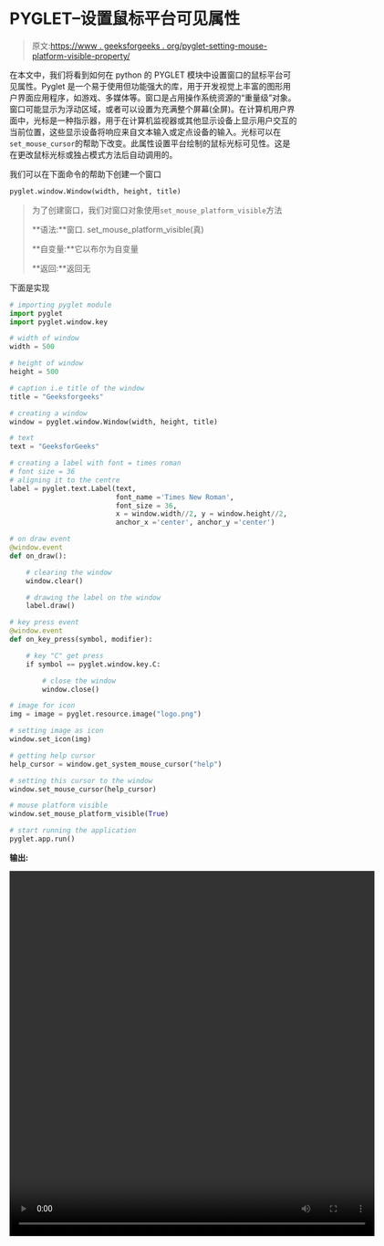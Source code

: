 # PYGLET–设置鼠标平台可见属性

> 原文:[https://www . geeksforgeeks . org/pyglet-setting-mouse-platform-visible-property/](https://www.geeksforgeeks.org/pyglet-setting-mouse-platform-visible-property/)

在本文中，我们将看到如何在 python 的 PYGLET 模块中设置窗口的鼠标平台可见属性。Pyglet 是一个易于使用但功能强大的库，用于开发视觉上丰富的图形用户界面应用程序，如游戏、多媒体等。窗口是占用操作系统资源的“重量级”对象。窗口可能显示为浮动区域，或者可以设置为充满整个屏幕(全屏)。在计算机用户界面中，光标是一种指示器，用于在计算机监视器或其他显示设备上显示用户交互的当前位置，这些显示设备将响应来自文本输入或定点设备的输入。光标可以在`set_mouse_cursor`的帮助下改变。此属性设置平台绘制的鼠标光标可见性。这是在更改鼠标光标或独占模式方法后自动调用的。

我们可以在下面命令的帮助下创建一个窗口

```py
pyglet.window.Window(width, height, title)

```

> 为了创建窗口，我们对窗口对象使用`set_mouse_platform_visible`方法
> 
> **语法:**窗口. set_mouse_platform_visible(真)
> 
> **自变量:**它以布尔为自变量
> 
> **返回:**返回无

下面是实现

```py
# importing pyglet module
import pyglet
import pyglet.window.key

# width of window
width = 500

# height of window
height = 500

# caption i.e title of the window
title = "Geeksforgeeks"

# creating a window
window = pyglet.window.Window(width, height, title)

# text 
text = "GeeksforGeeks"

# creating a label with font = times roman
# font size = 36
# aligning it to the centre
label = pyglet.text.Label(text,
                          font_name ='Times New Roman',
                          font_size = 36,
                          x = window.width//2, y = window.height//2,
                          anchor_x ='center', anchor_y ='center')

# on draw event
@window.event
def on_draw():

    # clearing the window
    window.clear()

    # drawing the label on the window
    label.draw()

# key press event    
@window.event
def on_key_press(symbol, modifier):

    # key "C" get press
    if symbol == pyglet.window.key.C:

        # close the window
        window.close()

# image for icon
img = image = pyglet.resource.image("logo.png")

# setting image as icon
window.set_icon(img)

# getting help cursor
help_cursor = window.get_system_mouse_cursor("help")

# setting this cursor to the window
window.set_mouse_cursor(help_cursor)

# mouse platform visible
window.set_mouse_platform_visible(True)

# start running the application
pyglet.app.run()
```

**输出:**

<video class="wp-video-shortcode" id="video-481404-1" width="640" height="640" preload="metadata" controls=""><source type="video/mp4" src="https://media.geeksforgeeks.org/wp-content/uploads/20200906002450/Geeksforgeeks-2020-09-06-00-24-29.mp4?_=1">[https://media.geeksforgeeks.org/wp-content/uploads/20200906002450/Geeksforgeeks-2020-09-06-00-24-29.mp4](https://media.geeksforgeeks.org/wp-content/uploads/20200906002450/Geeksforgeeks-2020-09-06-00-24-29.mp4)</video>